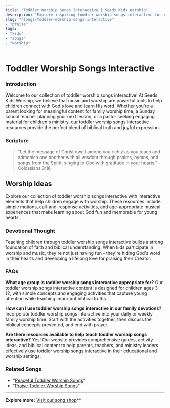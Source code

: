 ```yaml
---
title: "Toddler Worship Songs Interactive | Seeds Kids Worship"
description: "Explore inspiring toddler worship songs interactive for children's worship and faith development. Biblical music resources for families and ministry."
slug: "/songs/toddler-worship-songs-interactive"
- "praise"
tags:
- "kids"
- "songs"
- "worship"
---
```


# Toddler Worship Songs Interactive

### Introduction

Welcome to our collection of toddler worship songs interactive! At Seeds Kids Worship, we believe that music and worship are powerful tools to help children connect with God's love and learn His word. Whether you're a parent looking for meaningful content for family worship time, a Sunday school teacher planning your next lesson, or a pastor seeking engaging material for children's ministry, our toddler worship songs interactive resources provide the perfect blend of biblical truth and joyful expression.

### Scripture

> "Let the message of Christ dwell among you richly as you teach and admonish one another with all wisdom through psalms, hymns, and songs from the Spirit, singing to God with gratitude in your hearts." - Colossians 3:16

## Worship Ideas

Explore our collection of toddler worship songs interactive with interactive elements that help children engage with worship. These resources include simple motions, call-and-response activities, and age-appropriate musical experiences that make learning about God fun and memorable for young hearts.

### Devotional Thought

Teaching children through toddler worship songs interactive builds a strong foundation of faith and biblical understanding. When kids participate in worship and music, they're not just having fun - they're hiding God's word in their hearts and developing a lifelong love for praising their Creator.

### FAQs

**What age group is toddler worship songs interactive appropriate for?**
Our toddler worship songs interactive content is designed for children ages 3-12, with simple concepts and engaging activities that capture young attention while teaching important biblical truths.

**How can I use toddler worship songs interactive in our family devotions?**
Incorporate toddler worship songs interactive into your daily or weekly family worship time. Start with the activities together, then discuss the biblical concepts presented, and end with prayer.

**Are there resources available to help teach toddler worship songs interactive?**
Yes! Our website provides comprehensive guides, activity ideas, and biblical content to help parents, teachers, and ministry leaders effectively use toddler worship songs interactive in their educational and worship settings.

### Related Songs

- "[Peaceful Toddler Worship Songs](/songs/peaceful-toddler-worship-songs/)"
- "[Praise Toddler Worship Songs](/songs/praise-toddler-worship-songs/)"

---

**Explore more:** [Visit our song shop](https://seedskidsworship.com/shop)**

<!-- Schema Markup -->
<script type="application/ld+json">
{
  "@context": "https://schema.org",
  "@type": "MusicRecording",
  "name": "Toddler Worship Songs Interactive",
  "byArtist": {
    "@type": "MusicGroup",
    "name": "Seeds Kids Worship"
  },
  "isFamilyFriendly": true,
  "url": "https://seedskidsworship.com/songs/toddler-worship-songs-interactive/"
}
</script>